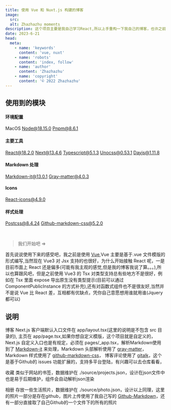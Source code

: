 ```yaml
---
title: 使用 Vue 和 Nuxt.js 构建的博客
image:
  src: 
  alt: Zhazhazhu moments
description: 这个项目主要是我自己学习React,所以上手重构一下我自己的博客，也许之前的就不用了，采用这一版，这里主要记录一下我自己重头写 Vue 和Nuxt 碰到的问题
date: 2023-6-21
head:
  meta:
    - name: 'keywords'
      content: 'vue, nuxt'
    - name: 'robots'
      content: 'index, follow'
    - name: 'author'
      content: 'Zhazhazhu'
    - name: 'copyright'
      content: '© 2022 Zhazhazhu'
---
```


## 使用到的模块

#### 环境配置

<tag>MacOS</tag>
<tag size="lg">Node@18.15.0</tag>
<tag>Pnpm@8.6.1</tag>

#### 主要工具

<tag>React@18.2.0</tag>
<tag>Next@13.4.6</tag>
<tag>Typescript@5.1.3</tag>
<tag>Unocss@0.53.1</tag>
<tag>Dayjs@1.11.8</tag>

#### Markdown 处理

<tag>Markdown-it@13.0.1</tag>
<tag>Gray-matter@4.0.3</tag>

#### Icons

<tag>React-icons@4.9.0</tag>

#### 样式处理

<tag>Postcss@8.4.24</tag>
<tag>Github-markdown-css@5.2.0</tag>

<br />

> 我们开始吧 =>

首先说说使用下来的感受吧，我之前是使用 <a href="https://vuejs.org/">Vue</a>,Vue 主要是基于.vue 文件模版的形式编写,当然现在 Vue3 对 Jsx 支持的也很好，为什么开始接触 React 呢，一是目前市面上 React 还是偏多(可能有我主观的感觉,但是我的博客我说了算。。。),所以也算跟风吧，但是之前使用 Vue3 的 Tsx 对类型支持总有些地方不是很好，例如在 Tsx 里面 expose 导出原生没有类型提示(目前可以通过 ComponentPublicInstance 的方式补充),还有对函数式组件也不是很友好,当然并不是说 Vue 比 React 差，互相都有优缺点，凭你自己意愿想用谁就用谁(Jquery 都可以)

## 说明
<tag>博客</tag>
Next.js 客户端默认入口文件在 app/layout.tsx(这里的说明是不包含 src 目录的), 主页在 app/page.tsx,如果你想自定义模版，这个项目就是自定义的，Next.js 自定义入口也是有规定，必须在 pages/\_app.tsx，解析Markdown使用到了 <a href="https://github.com/markdown-it/markdown-it">Markdown-it</a> 来处理，Markdown 头部解析使用了 <a href="https://github.com/jonschlinkert/gray-matter">gray-matter</a>，Markdown 样式使用了 <a href="https://github.com/sindresorhus/github-markdown-css">github-markdown-css</a>，
博客评论使用了 <a href="https://github.com/gitalk/gitalk">gitalk</a>，这个是基于Github的 issues 功能扩展的，支持多平台登陆，有兴趣可以去仓库看看，


<tag>收藏</tag>
类似于网站的书签，数据维护在 ./source/projects.json，设计在json文件中也是易于后期维护，组件会自动解析json渲染


<tag>相册</tag>
存放一些生活照片，数据维护在 ./source/photo.json，设计以上同理，这里的照片一部分是存在github，图片上传使用了我自己写的 <a href="">Github-Markdown</a>，还有一部分直接取了自己Github的一个文件下的所有的照片